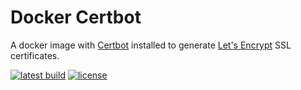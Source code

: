 # Docker Certbot

A docker image with [Certbot](https://certbot.eff.org) installed to generate
[Let's Encrypt](https://letsencrypt.org) SSL certificates.

[![latest build](https://github.com/AlphaHydrae/docker-certbot/actions/workflows/latest-build.yml/badge.svg)](https://github.com/AlphaHydrae/docker-certbot/actions/workflows/latest-build.yml)
[![license](https://img.shields.io/github/license/AlphaHydrae/docker-certbot)](https://opensource.org/licenses/MIT)
